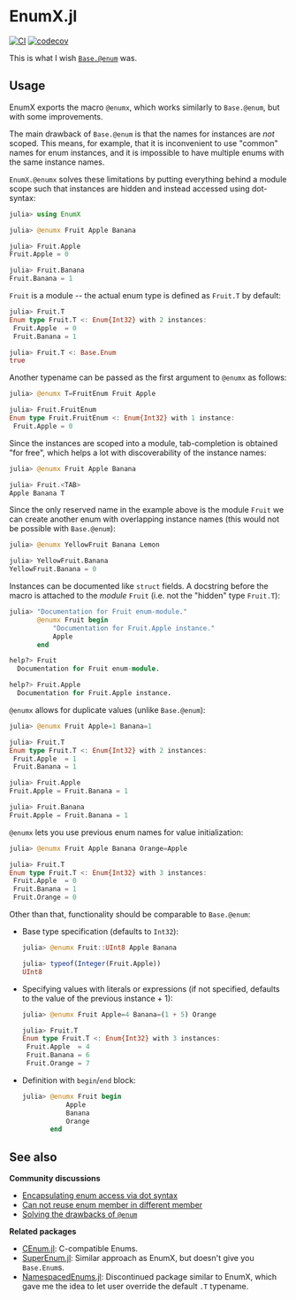 # EnumX.jl

[![CI][gh-actions-img]][gh-actions-url]
[![codecov][codecov-img]][codecov-url]

This is what I wish [`Base.@enum`][at-enum] was.

## Usage

EnumX exports the macro `@enumx`, which works similarly to `Base.@enum`, but with
some improvements.

The main drawback of `Base.@enum` is that the names for instances
are *not* scoped. This means, for example, that it is inconvenient to use "common" names
for enum instances, and it is impossible to have multiple enums with the same instance
names.

`EnumX.@enumx` solves these limitations by putting everything behind a module scope such
that instances are hidden and instead accessed using dot-syntax:

```julia
julia> using EnumX

julia> @enumx Fruit Apple Banana

julia> Fruit.Apple
Fruit.Apple = 0

julia> Fruit.Banana
Fruit.Banana = 1
```

`Fruit` is a module -- the actual enum type is defined as `Fruit.T` by default:

```julia
julia> Fruit.T
Enum type Fruit.T <: Enum{Int32} with 2 instances:
 Fruit.Apple  = 0
 Fruit.Banana = 1

julia> Fruit.T <: Base.Enum
true
```

Another typename can be passed as the first argument to `@enumx` as follows:

```julia
julia> @enumx T=FruitEnum Fruit Apple

julia> Fruit.FruitEnum
Enum type Fruit.FruitEnum <: Enum{Int32} with 1 instance:
 Fruit.Apple = 0
```

Since the instances are scoped into a module, tab-completion is obtained "for free",
which helps a lot with discoverability of the instance names:

```julia
julia> @enumx Fruit Apple Banana

julia> Fruit.<TAB>
Apple Banana T
```

Since the only reserved name in the example above is the module `Fruit` we can create
another enum with overlapping instance names (this would not be possible with `Base.@enum`):

```julia
julia> @enumx YellowFruit Banana Lemon

julia> YellowFruit.Banana
YellowFruit.Banana = 0
```

Instances can be documented like `struct` fields. A docstring before the macro is
attached to the *module* `Fruit` (i.e. not the "hidden" type `Fruit.T`):

```julia
julia> "Documentation for Fruit enum-module."
       @enumx Fruit begin
           "Documentation for Fruit.Apple instance."
           Apple
       end

help?> Fruit
  Documentation for Fruit enum-module.

help?> Fruit.Apple
  Documentation for Fruit.Apple instance.
```

`@enumx` allows for duplicate values (unlike `Base.@enum`):

```julia
julia> @enumx Fruit Apple=1 Banana=1

julia> Fruit.T
Enum type Fruit.T <: Enum{Int32} with 2 instances:
 Fruit.Apple  = 1
 Fruit.Banana = 1

julia> Fruit.Apple
Fruit.Apple = Fruit.Banana = 1

julia> Fruit.Banana
Fruit.Apple = Fruit.Banana = 1
```

`@enumx` lets you use previous enum names for value initialization:

```julia
julia> @enumx Fruit Apple Banana Orange=Apple

julia> Fruit.T
Enum type Fruit.T <: Enum{Int32} with 3 instances:
 Fruit.Apple  = 0
 Fruit.Banana = 1
 Fruit.Orange = 0
```

Other than that, functionality should be comparable to `Base.@enum`:

 - Base type specification (defaults to `Int32`):
   ```julia
   julia> @enumx Fruit::UInt8 Apple Banana

   julia> typeof(Integer(Fruit.Apple))
   UInt8
   ```

 - Specifying values with literals or expressions (if not specified, defaults to the value
   of the previous instance + 1):
   ```julia
   julia> @enumx Fruit Apple=4 Banana=(1 + 5) Orange

   julia> Fruit.T
   Enum type Fruit.T <: Enum{Int32} with 3 instances:
    Fruit.Apple  = 4
    Fruit.Banana = 6
    Fruit.Orange = 7
   ```

 - Definition with `begin`/`end` block:
   ```julia
   julia> @enumx Fruit begin
              Apple
              Banana
              Orange
          end
   ```

## See also

**Community discussions**
 - [Encapsulating enum access via dot syntax][discourse-1]
 - [Can not reuse enum member in different member][discourse-2]
 - [Solving the drawbacks of `@enum`][discourse-3]

**Related packages**
 - [CEnum.jl][CEnum]: C-compatible Enums.
 - [SuperEnum.jl][SuperEnum]: Similar approach as EnumX, but doesn't give you `Base.Enum`s.
 - [NamespacedEnums.jl][NamespacedEnums]: Discontinued package similar to EnumX, which
   gave me the idea to let user override the default `.T` typename.


[at-enum]: https://docs.julialang.org/en/v1/base/base/#Base.Enums.@enum
[discourse-1]: https://discourse.julialang.org/t/encapsulating-enum-access-via-dot-syntax/11785
[discourse-2]: https://discourse.julialang.org/t/cannot-reuse-enum-member-in-different-enum/21342
[discourse-3]: https://discourse.julialang.org/t/solving-the-drawbacks-of-enum/74506
[CEnum]: https://github.com/JuliaInterop/CEnum.jl
[SuperEnum]: https://github.com/kindlychung/SuperEnum.jl
[NamespacedEnums]: https://github.com/christopher-dG/NamespacedEnums.jl


[gh-actions-img]: https://github.com/fredrikekre/EnumX.jl/actions/workflows/ci.yml/badge.svg?branch=master&event=push
[gh-actions-url]: https://github.com/fredrikekre/EnumX.jl/actions/workflows/ci.yml

[codecov-img]: https://codecov.io/gh/fredrikekre/EnumX.jl/branch/master/graph/badge.svg?token=K7C8OASVZR
[codecov-url]: https://codecov.io/gh/fredrikekre/EnumX.jl
